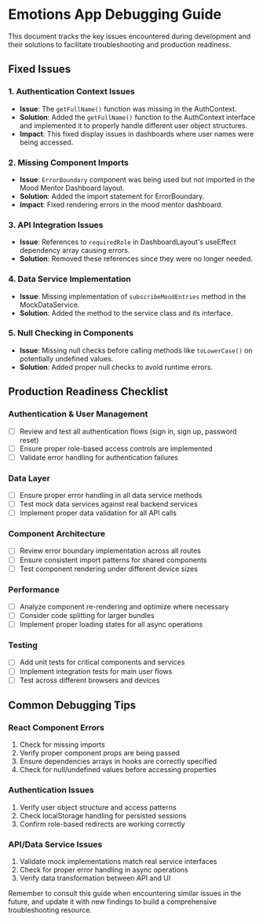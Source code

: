 # Emotions App Debugging Guide

This document tracks the key issues encountered during development and their solutions to facilitate troubleshooting and production readiness.

## Fixed Issues

### 1. Authentication Context Issues

- **Issue**: The `getFullName()` function was missing in the AuthContext.
- **Solution**: Added the `getFullName()` function to the AuthContext interface and implemented it to properly handle different user object structures.
- **Impact**: This fixed display issues in dashboards where user names were being accessed.

### 2. Missing Component Imports

- **Issue**: `ErrorBoundary` component was being used but not imported in the Mood Mentor Dashboard layout.
- **Solution**: Added the import statement for ErrorBoundary.
- **Impact**: Fixed rendering errors in the mood mentor dashboard.

### 3. API Integration Issues

- **Issue**: References to `requiredRole` in DashboardLayout's useEffect dependency array causing errors.
- **Solution**: Removed these references since they were no longer needed.

### 4. Data Service Implementation

- **Issue**: Missing implementation of `subscribeMoodEntries` method in the MockDataService.
- **Solution**: Added the method to the service class and its interface.

### 5. Null Checking in Components

- **Issue**: Missing null checks before calling methods like `toLowerCase()` on potentially undefined values.
- **Solution**: Added proper null checks to avoid runtime errors.

## Production Readiness Checklist

### Authentication & User Management

- [ ] Review and test all authentication flows (sign in, sign up, password reset)
- [ ] Ensure proper role-based access controls are implemented
- [ ] Validate error handling for authentication failures

### Data Layer

- [ ] Ensure proper error handling in all data service methods
- [ ] Test mock data services against real backend services
- [ ] Implement proper data validation for all API calls

### Component Architecture

- [ ] Review error boundary implementation across all routes
- [ ] Ensure consistent import patterns for shared components
- [ ] Test component rendering under different device sizes

### Performance

- [ ] Analyze component re-rendering and optimize where necessary
- [ ] Consider code splitting for larger bundles
- [ ] Implement proper loading states for all async operations

### Testing

- [ ] Add unit tests for critical components and services
- [ ] Implement integration tests for main user flows
- [ ] Test across different browsers and devices

## Common Debugging Tips

### React Component Errors

1. Check for missing imports
2. Verify proper component props are being passed
3. Ensure dependencies arrays in hooks are correctly specified
4. Check for null/undefined values before accessing properties

### Authentication Issues

1. Verify user object structure and access patterns
2. Check localStorage handling for persisted sessions
3. Confirm role-based redirects are working correctly

### API/Data Service Issues

1. Validate mock implementations match real service interfaces
2. Check for proper error handling in async operations
3. Verify data transformation between API and UI

Remember to consult this guide when encountering similar issues in the future, and update it with new findings to build a comprehensive troubleshooting resource. 
